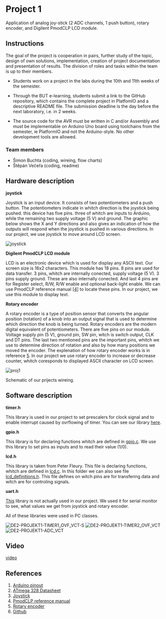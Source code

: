 # Project 1

Application of analog joy-stick (2 ADC channels, 1 push button), rotary encoder, and Digilent PmodCLP LCD module.

## Instructions

The goal of the project is cooperation in pairs, further study of the topic, design of own solutions, implementation, creation of project documentation and presentation of results. The division of roles and tasks within the team is up to their members.

* Students work on a project in the labs during the 10th and 11th weeks of the semester.

* Through the BUT e-learning, students submit a link to the GitHub repository, which contains the complete project in PlatfomIO and a descriptive README file. The submission deadline is the day before the next laboratory, i.e. in 2 weeks.

* The source code for the AVR must be written in C and/or Assembly and must be implementable on Arduino Uno board using toolchains from the semester, ie PlatformIO and not the Arduino-style. No other development tools are allowed.

### Team members

*  Šimon Buchta (coding, wireing, flow charts)
*  Štěpán Večeřa (coding, readme)

## Hardware description
**joystick**

Joystick is an input device. It consists of two potentiometers and a push button. The potentiometers indicate in whitch direction is the joystick being pushed. this device has five pins. three of whitch are inputs to Arduino, while the remaining two supply voltage (5 V) and ground. The graphic below shows the X and Y directions and also gives an indication of how the outputs will respond when the joystick is pushed in various directions. In our project, we use joystick to move around LCD screen.

![joystick](https://user-images.githubusercontent.com/99388270/205435527-94b1b353-9a05-48d7-9741-ecba4a571a7a.png)

**Digilent PmodCLP LCD module**

LCD is an electronic device which is used for display any ASCII text. Our screen size is 16x2 characters. This module has 18 pins. 8 pins are used for data transfer. 3 pins, whitch are internally conected,  supply voltage (5 V). 3 pins supply ground. These are also internally conected. And last 4 pins are for Register select, R/W, R/W enable and optional back-light enable. We can use PmodCLP reference manual [[4](https://digilent.com/reference/_media/pmod:pmod:pmodCLP_rm.pdf)] to locate these pins. In our project, we use this module to display text.

**Rotary encoder**

A rotary encoder is a type of position sensor that converts the angular position (rotation) of a knob into an output signal that is used to determine which direction the knob is being turned. Rotary encoders are the modern digital equivalent of potentiometers. There are five pins on our module. Voltage supply pin (5 V), ground pin, SW pin,  witch is switch output, CLK and  DT pins. The last two mentioned pins are the important pins, whitch we use to determine direction of rotation and also by how many positions we moved the encoder. The explenation of how rotary encoder works is in reference [5](https://lastminuteengineers.com/rotary-encoder-arduino-tutorial/). In our project we use rotary encoder to increase or decrease counter, whitch coresponds to displayed ASCII character on LCD screen.


![proj1](https://user-images.githubusercontent.com/99388270/205443658-335ce68c-a830-44b2-9632-2efbb14b69a3.jpg)

Schematic of our prijects wireing.

## Software description

**timer.h**

This library is used in our project to set prescalers for clock signal and to enable interrupt caused by ovrflowing of timer.
You can see our library [here](https://github.com/StepanVecera/projekt1/blob/master/include/timer.h).

**gpio.h**

This library is for declaring  functions whitch are defined in [gpio.c](https://github.com/StepanVecera/projekt1/blob/master/lib/gpio/gpio.c). We use this library to set pins as inputs and to read their value (1/0). 

**lcd.h**

This library is taken from Peter Fleury. This file is declaring functions, whitch are defined in [lcd.c](https://github.com/StepanVecera/projekt1/blob/master/lib/lcd/lcd.c). In this folder we can also see file [lcd_definitions.h](https://github.com/StepanVecera/projekt1/blob/master/lib/lcd/lcd_definitions.h). This file defines on witch pins are for transfering data and witch are for controling signals.

**uart.h**

[This](https://github.com/StepanVecera/projekt1/tree/master/lib/uart)  library is not actually used in our project. We used it for serial monitor to see, what values we get from joystick and rotary encoder.

All of these libraries were used in PC classes.

![DE2-PROJEKT1-TIMER1_OVF_VCT-S](https://user-images.githubusercontent.com/99410540/206112950-6045a215-460e-4cbd-a96f-9c0859c54237.png)
![DE2-PROJEKT1-TIMER2_OVF_VCT](https://user-images.githubusercontent.com/99410540/206112972-7bb3beee-6e0a-4fcf-9bc0-9f93f711092a.png)
![DE2-PROJEKT1-ADC_VCT](https://user-images.githubusercontent.com/99410540/206113000-ff797374-94f5-4ee2-ae51-c8c73b680c17.png)

## Video

[video](https://youtu.be/Y0-RyPGURLM)

## References

1. [Arduino pinout](https://docs.arduino.cc/static/6ec5e4c2a6c0e9e46389d4f6dc924073/2f891/Pinout-UNOrev3_latest.png)
2. [ATmega 328 Datasheet](https://www.microchip.com/en-us/product/ATmega328p)
3. [Joystick](https://components101.com/sites/default/files/component_datasheet/Joystick%20Module.pdf)
4. [PmodCLP reference manual](https://digilent.com/reference/_media/pmod:pmod:pmodCLP_rm.pdf)
5. [Rotary encoder](https://lastminuteengineers.com/rotary-encoder-arduino-tutorial/)
6. [Github](https://github.com/tomas-fryza/digital-electronics-2)
